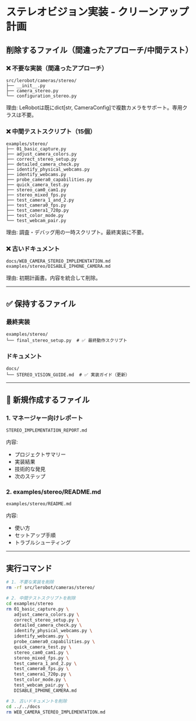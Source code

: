# ステレオビジョン実装 - クリーンアップ計画

## 削除するファイル（間違ったアプローチ/中間テスト）

### ❌ 不要な実装（間違ったアプローチ）
```
src/lerobot/cameras/stereo/
├── __init__.py
├── camera_stereo.py
└── configuration_stereo.py
```
理由: LeRobotは既にdict[str, CameraConfig]で複数カメラをサポート。専用クラスは不要。

### ❌ 中間テストスクリプト（15個）
```
examples/stereo/
├── 01_basic_capture.py
├── adjust_camera_colors.py
├── correct_stereo_setup.py
├── detailed_camera_check.py
├── identify_physical_webcams.py
├── identify_webcams.py
├── probe_camera0_capabilities.py
├── quick_camera_test.py
├── stereo_cam0_cam1.py
├── stereo_mixed_fps.py
├── test_camera_1_and_2.py
├── test_camera0_fps.py
├── test_camera1_720p.py
├── test_color_mode.py
└── test_webcam_pair.py
```
理由: 調査・デバッグ用の一時スクリプト。最終実装に不要。

### ❌ 古いドキュメント
```
docs/WEB_CAMERA_STEREO_IMPLEMENTATION.md
examples/stereo/DISABLE_IPHONE_CAMERA.md
```
理由: 初期計画書。内容を統合して削除。

---

## ✅ 保持するファイル

### 最終実装
```
examples/stereo/
└── final_stereo_setup.py  # ✅ 最終動作スクリプト
```

### ドキュメント
```
docs/
└── STEREO_VISION_GUIDE.md  # ✅ 実装ガイド（更新）
```

---

## 📝 新規作成するファイル

### 1. マネージャー向けレポート
```
STEREO_IMPLEMENTATION_REPORT.md
```
内容:
- プロジェクトサマリー
- 実装結果
- 技術的な発見
- 次のステップ

### 2. examples/stereo/README.md
```
examples/stereo/README.md
```
内容:
- 使い方
- セットアップ手順
- トラブルシューティング

---

## 実行コマンド

```bash
# 1. 不要な実装を削除
rm -rf src/lerobot/cameras/stereo/

# 2. 中間テストスクリプトを削除
cd examples/stereo
rm 01_basic_capture.py \
   adjust_camera_colors.py \
   correct_stereo_setup.py \
   detailed_camera_check.py \
   identify_physical_webcams.py \
   identify_webcams.py \
   probe_camera0_capabilities.py \
   quick_camera_test.py \
   stereo_cam0_cam1.py \
   stereo_mixed_fps.py \
   test_camera_1_and_2.py \
   test_camera0_fps.py \
   test_camera1_720p.py \
   test_color_mode.py \
   test_webcam_pair.py \
   DISABLE_IPHONE_CAMERA.md

# 3. 古いドキュメントを削除
cd ../../docs
rm WEB_CAMERA_STEREO_IMPLEMENTATION.md
```
